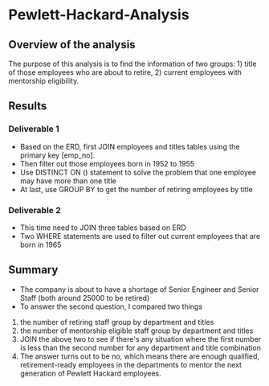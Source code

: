 # Pewlett-Hackard-Analysis

## Overview of the analysis
The purpose of this analysis is to find the information of two groups: 1) title of those employees who are about to retire, 2) current employees with mentorship eligibility.

## Results
### Deliverable 1
- Based on the ERD, first JOIN employees and titles tables using the primary key [emp_no].
- Then filter out those employees born in 1952 to 1955
- Use DISTINCT ON () statement to solve the problem that one employee may have more than one title
- At last, use GROUP BY to get the number of retiring employees by title

### Deliverable 2
- This time need to JOIN three tables based on ERD
- Two WHERE statements are used to filter out current employees that are born in 1965

## Summary
- The company is about to have a shortage of Senior Engineer and Senior Staff (both around 25000 to be retired)
- To answer the second question, I compared two things
1. the number of retiring staff group by department and titles
2. the number of mentorship eligible staff group by department and titles
3. JOIN the above two to see if there's any situation where the first number is less than the second number for any department and title combination
4. The answer turns out to be no, which means there are enough qualified, retirement-ready employees in the departments to mentor the next generation of Pewlett Hackard employees.